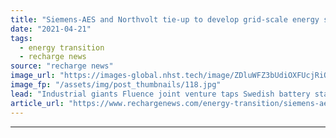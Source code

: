 ```yaml
---
title: "Siemens-AES and Northvolt tie-up to develop grid-scale energy storage technology"
date: "2021-04-21"
tags: 
  - energy transition
  - recharge news
source: "recharge news"
image_url: "https://images-global.nhst.tech/image/ZDluWFZ3bUdiOXFUcjRiQnRqc2kvSkNBUFJybW1YR3hrL1dWWmxIT0FnTT0=/nhst/binary/84cabfed6920e9c66fbc1648d89875e6"
image_fp: "/assets/img/post_thumbnails/118.jpg"
lead: "Industrial giants Fluence joint venture taps Swedish battery start-up for supply deal as part of collaboration"
article_url: "https://www.rechargenews.com/energy-transition/siemens-aes-and-northvolt-tie-up-to-develop-grid-scale-energy-storage-technology/2-1-998931"
---
```


---
